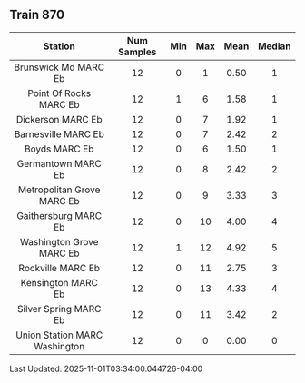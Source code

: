 ## Train 870

| Station | Num Samples | Min | Max | Mean | Median |
| :-----: | :---------: | :-: | :-: | :--: | :----: |
| Brunswick Md MARC Eb | 12 | 0 | 1 | 0.50 | 1 |
| Point Of Rocks MARC Eb | 12 | 1 | 6 | 1.58 | 1 |
| Dickerson MARC Eb | 12 | 0 | 7 | 1.92 | 1 |
| Barnesville MARC Eb | 12 | 0 | 7 | 2.42 | 2 |
| Boyds MARC Eb | 12 | 0 | 6 | 1.50 | 1 |
| Germantown MARC Eb | 12 | 0 | 8 | 2.42 | 2 |
| Metropolitan Grove MARC Eb | 12 | 0 | 9 | 3.33 | 3 |
| Gaithersburg MARC Eb | 12 | 0 | 10 | 4.00 | 4 |
| Washington Grove MARC Eb | 12 | 1 | 12 | 4.92 | 5 |
| Rockville MARC Eb | 12 | 0 | 11 | 2.75 | 3 |
| Kensington MARC Eb | 12 | 0 | 13 | 4.33 | 4 |
| Silver Spring MARC Eb | 12 | 0 | 11 | 3.42 | 2 |
| Union Station MARC Washington | 12 | 0 | 0 | 0.00 | 0 |


Last Updated: 2025-11-01T03:34:00.044726-04:00